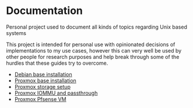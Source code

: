 # Documentation

Personal project used to document all kinds of topics regarding Unix based systems

This project is intended for personal use with opinionated decisions of implementations to my use cases, however this can very well be used by other people for research purposes and help break through some of the hurdles that these guides try to overcome.

* [Debian base installation](./debian/base_installation.md)
* [Proxmox base installation](./proxmox/base_installation.md)
* [Proxmox storage setup](./proxmox/prepare_disks.md)
* [Proxmox IOMMU and passthrough](./proxmox/enable_iommu_and_passthrough.md)
* [Proxmox Pfsense VM](./proxmox/vms/create_pfsense.md)

